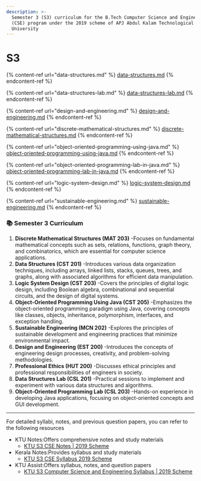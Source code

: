 ```yaml
---
description: >-
  Semester 3 (S3) curriculum for the B.Tech Computer Science and Engineering
  (CSE) program under the 2019 scheme of APJ Abdul Kalam Technological
  University
---
```


# S3

{% content-ref url="data-structures.md" %}
[data-structures.md](data-structures.md)
{% endcontent-ref %}

{% content-ref url="data-structures-lab.md" %}
[data-structures-lab.md](data-structures-lab.md)
{% endcontent-ref %}

{% content-ref url="design-and-engineering.md" %}
[design-and-engineering.md](design-and-engineering.md)
{% endcontent-ref %}

{% content-ref url="discrete-mathematical-structures.md" %}
[discrete-mathematical-structures.md](discrete-mathematical-structures.md)
{% endcontent-ref %}

{% content-ref url="object-oriented-programming-using-java.md" %}
[object-oriented-programming-using-java.md](object-oriented-programming-using-java.md)
{% endcontent-ref %}

{% content-ref url="object-oriented-programming-lab-in-java.md" %}
[object-oriented-programming-lab-in-java.md](object-oriented-programming-lab-in-java.md)
{% endcontent-ref %}

{% content-ref url="logic-system-design.md" %}
[logic-system-design.md](logic-system-design.md)
{% endcontent-ref %}

{% content-ref url="sustainable-engineering.md" %}
[sustainable-engineering.md](sustainable-engineering.md)
{% endcontent-ref %}

### 📚 Semester 3 Curriculum

1. **Discrete Mathematical Structures (MAT 203)** -Focuses on fundamental mathematical concepts such as sets, relations, functions, graph theory, and combinatorics, which are essential for computer science applications.
2. **Data Structures (CST 201)** -Introduces various data organization techniques, including arrays, linked lists, stacks, queues, trees, and graphs, along with associated algorithms for efficient data manipulation.
3. **Logic System Design (CST 203)** -Covers the principles of digital logic design, including Boolean algebra, combinational and sequential circuits, and the design of digital systems.
4. **Object-Oriented Programming Using Java (CST 205)** -Emphasizes the object-oriented programming paradigm using Java, covering concepts like classes, objects, inheritance, polymorphism, interfaces, and exception handling.
5. **Sustainable Engineering (MCN 202)** -Explores the principles of sustainable development and engineering practices that minimize environmental impact.
6. **Design and Engineering (EST 200)** -Introduces the concepts of engineering design processes, creativity, and problem-solving methodologies.
7. **Professional Ethics (HUT 200)** -Discusses ethical principles and professional responsibilities of engineers in society.
8. **Data Structures Lab (CSL 201)** -Practical sessions to implement and experiment with various data structures and algorithms.
9. **Object-Oriented Programming Lab (CSL 203)** -Hands-on experience in developing Java applications, focusing on object-oriented concepts and GUI development.

***

For detailed syllabi, notes, and previous question papers, you can refer to the following resources

* KTU Notes:Offers comprehensive notes and study materials
  * [KTU S3 CSE Notes | 2019 Scheme](https://www.ktunotes.in/ktu-s3-cse-notes-2019-scheme)
* Kerala Notes:Provides syllabus and study materials
  * [KTU S3 CSE Syllabus 2019 Scheme](https://www.keralanotes.com/2021/11/KTU-S3-CSE-Syllabus-2019-Scheme.html)
* KTU Assist:Offers syllabus, notes, and question papers
  * [KTU S3 Computer Science and Engineering Syllabus | 2019 Scheme](https://www.ktuassist.in/2020/07/ktu-s3-computer-science-and-engineering.html)
